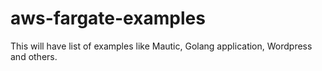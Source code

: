 # aws-fargate-examples
This will have list of examples like Mautic, Golang application, Wordpress and others. 
